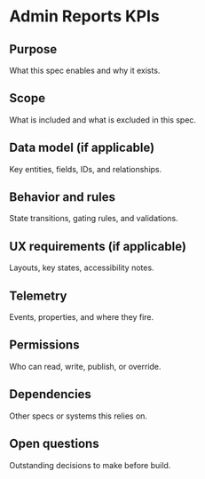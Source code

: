 # Admin Reports KPIs

## Purpose
What this spec enables and why it exists.

## Scope
What is included and what is excluded in this spec.

## Data model (if applicable)
Key entities, fields, IDs, and relationships.

## Behavior and rules
State transitions, gating rules, and validations.

## UX requirements (if applicable)
Layouts, key states, accessibility notes.

## Telemetry
Events, properties, and where they fire.

## Permissions
Who can read, write, publish, or override.

## Dependencies
Other specs or systems this relies on.

## Open questions
Outstanding decisions to make before build.
